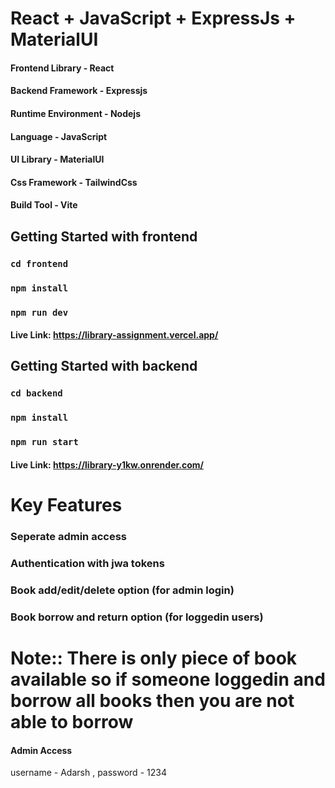 # React + JavaScript + ExpressJs + MaterialUI

#### Frontend Library - React
#### Backend Framework - Expressjs
#### Runtime Environment - Nodejs
#### Language - JavaScript
#### UI Library - MaterialUI
#### Css Framework - TailwindCss
#### Build Tool - Vite

## Getting Started with frontend
### `cd frontend`
### `npm install`
### `npm run dev`
#### Live Link: https://library-assignment.vercel.app/

## Getting Started with backend
### `cd backend`
### `npm install`
### `npm run start`
#### Live Link: https://library-y1kw.onrender.com/

# Key Features
### Seperate admin access
### Authentication with jwa tokens
### Book add/edit/delete option (for admin login)
### Book borrow and return option (for loggedin users)

# Note:: There is only piece of book available so if someone loggedin and borrow all books then you are not able to borrow
#### Admin Access 
username - Adarsh ,
password - 1234



